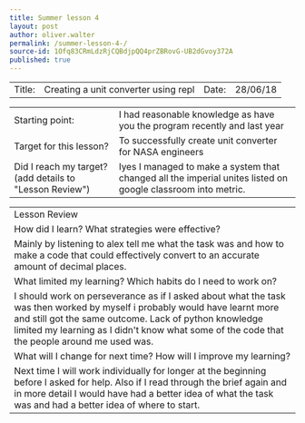 ```yaml
---
title: Summer lesson 4 
layout: post
author: oliver.walter
permalink: /summer-lesson-4-/
source-id: 1Ofq83CRmLdzRjCQBdjpQQ4prZBRovG-UB2dGvoy372A
published: true
---
```

<table>
  <tr>
    <td>Title:  </td>
    <td>Creating a unit converter using repl</td>
    <td> Date:  </td>
    <td>28/06/18</td>
  </tr>
</table>


<table>
  <tr>
    <td>Starting point:</td>
    <td>I had reasonable knowledge as have you the program recently and last year </td>
  </tr>
  <tr>
    <td>Target for this lesson?</td>
    <td>To successfully create unit converter for NASA engineers</td>
  </tr>
  <tr>
    <td>Did I reach my target? 
(add details to "Lesson Review")</td>
    <td>Iyes I managed to make a system that changed all the imperial unites listed on google classroom into metric. </td>
  </tr>
</table>


<table>
  <tr>
    <td>Lesson Review</td>
  </tr>
  <tr>
    <td>How did I learn? What strategies were effective? </td>
  </tr>
  <tr>
    <td>Mainly by listening to alex tell me what the task was and how to make a code that could effectively convert to an accurate amount of decimal places. </td>
  </tr>
  <tr>
    <td>What limited my learning? Which habits do I need to work on? </td>
  </tr>
  <tr>
    <td>I should work on perseverance as if I asked about what the task was then worked by myself i probably would have learnt more and still got the same outcome. Lack of python knowledge limited my learning as I didn't know what some of the code that the people around me used was. </td>
  </tr>
  <tr>
    <td>What will I change for next time? How will I improve my learning?</td>
  </tr>
  <tr>
    <td>Next time I will work individually for longer at the beginning before I asked for help. Also if I read through the brief again and in more detail I would have had a better idea of what the task was and had a better idea of where to start. </td>
  </tr>
</table>


